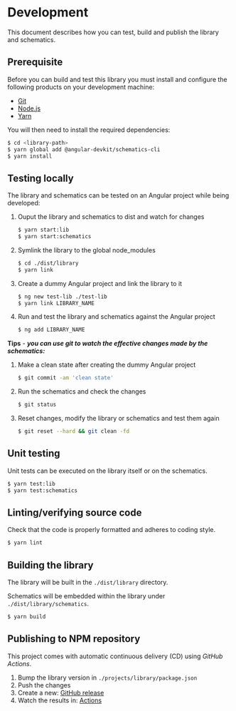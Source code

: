 # Development

This document describes how you can test, build and publish the library and schematics.

## Prerequisite

Before you can build and test this library you must install and configure the following products on your development machine:

* [Git][git]
* [Node.js][nodejs]
* [Yarn][yarn]

You will then need to install the required dependencies:

```sh
$ cd <library-path>
$ yarn global add @angular-devkit/schematics-cli
$ yarn install
```

## Testing locally

The library and schematics can be tested on an Angular project while being developed:

1. Ouput the library and schematics to dist and watch for changes

   ```sh
   $ yarn start:lib
   $ yarn start:schematics
   ```

2. Symlink the library to the global node_modules

   ```sh
   $ cd ./dist/library
   $ yarn link
   ```

3. Create a dummy Angular project and link the library to it

   ```sh
   $ ng new test-lib ./test-lib
   $ yarn link LIBRARY_NAME
   ```

4. Run and test the library and schematics against the Angular project

   ```sh
   $ ng add LIBRARY_NAME
   ```

**Tips** - ***you can use git to watch the effective changes made by the schematics:***

1. Make a clean state after creating the dummy Angular project

   ```sh
   $ git commit -am 'clean state'
   ```

2. Run the schematics and check the changes

   ```sh
   $ git status
   ```

3. Reset changes, modify the library or schematics and test them again

   ```sh
   $ git reset --hard && git clean -fd
   ```

## Unit testing

Unit tests can be executed on the library itself or on the schematics.

```sh
$ yarn test:lib
$ yarn test:schematics
```

## Linting/verifying source code

Check that the code is properly formatted and adheres to coding style.

```sh
$ yarn lint
```

## Building the library

The library will be built in the `./dist/library` directory.

Schematics will be embedded within the library under `./dist/library/schematics`.

```sh
$ yarn build
```

## Publishing to NPM repository

This project comes with automatic continuous delivery (CD) using *GitHub Actions*.

1. Bump the library version in `./projects/library/package.json`
2. Push the changes
3. Create a new: [GitHub release](https://github.com/GITHUB_REPO_NAME/releases/new)
4. Watch the results in: [Actions](https://github.com/GITHUB_REPO_NAME/actions)



[git]: https://git-scm.com/
[nodejs]: https://nodejs.org/
[yarn]: https://yarnpkg.com/
